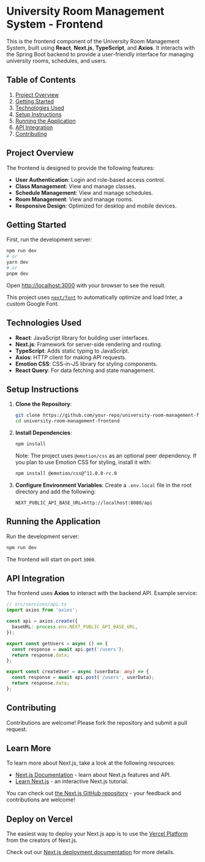 # University Room Management System - Frontend

This is the frontend component of the University Room Management System, built using **React**, **Next.js**, **TypeScript**, and **Axios**. It interacts with the Spring Boot backend to provide a user-friendly interface for managing university rooms, schedules, and users.

## Table of Contents
1. [Project Overview](#project-overview)
2. [Getting Started](#getting-started)
3. [Technologies Used](#technologies-used)
4. [Setup Instructions](#setup-instructions)
5. [Running the Application](#running-the-application)
6. [API Integration](#api-integration)
7. [Contributing](#contributing)

## Project Overview

The frontend is designed to provide the following features:
- **User Authentication**: Login and role-based access control.
- **Class Management**: View and manage classes.
- **Schedule Management**: View and manage schedules.
- **Room Management**: View and manage rooms.
- **Responsive Design**: Optimized for desktop and mobile devices.

## Getting Started

First, run the development server:

```bash
npm run dev
# or
yarn dev
# or
pnpm dev
```

Open [http://localhost:3000](http://localhost:3000) with your browser to see the result.



This project uses [`next/font`](https://nextjs.org/docs/basic-features/font-optimization) to automatically optimize and load Inter, a custom Google Font.

## Technologies Used

- **React**: JavaScript library for building user interfaces.
- **Next.js**: Framework for server-side rendering and routing.
- **TypeScript**: Adds static typing to JavaScript.
- **Axios**: HTTP client for making API requests.
- **Emotion CSS**: CSS-in-JS library for styling components.
- **React Query**: For data fetching and state management.

## Setup Instructions

1. **Clone the Repository**:
   ```bash
   git clone https://github.com/your-repo/university-room-management-frontend.git
   cd university-room-management-frontend
   ```

2. **Install Dependencies**:
   ```bash
   npm install
   ```

   Note: The project uses `@emotion/css` as an optional peer dependency. If you plan to use Emotion CSS for styling, install it with:
   ```bash
   npm install @emotion/css@^11.0.0-rc.0
   ```

3. **Configure Environment Variables**: 
   Create a `.env.local` file in the root directory and add the following:
   ```env
   NEXT_PUBLIC_API_BASE_URL=http://localhost:8080/api
   ```

## Running the Application

Run the development server:
```bash
npm run dev
```

The frontend will start on port `3000`.

## API Integration

The frontend uses **Axios** to interact with the backend API. Example service:

```typescript
// src/services/api.ts
import axios from 'axios';

const api = axios.create({
  baseURL: process.env.NEXT_PUBLIC_API_BASE_URL,
});

export const getUsers = async () => {
  const response = await api.get('/users');
  return response.data;
};

export const createUser = async (userData: any) => {
  const response = await api.post('/users', userData);
  return response.data;
};
```

## Contributing

Contributions are welcome! Please fork the repository and submit a pull request.


## Learn More

To learn more about Next.js, take a look at the following resources:

- [Next.js Documentation](https://nextjs.org/docs) - learn about Next.js features and API.
- [Learn Next.js](https://nextjs.org/learn) - an interactive Next.js tutorial.

You can check out [the Next.js GitHub repository](https://github.com/vercel/next.js/) - your feedback and contributions are welcome!

## Deploy on Vercel

The easiest way to deploy your Next.js app is to use the [Vercel Platform](https://vercel.com/new?utm_medium=default-template&filter=next.js&utm_source=create-next-app&utm_campaign=create-next-app-readme) from the creators of Next.js.

Check out our [Next.js deployment documentation](https://nextjs.org/docs/deployment) for more details.
